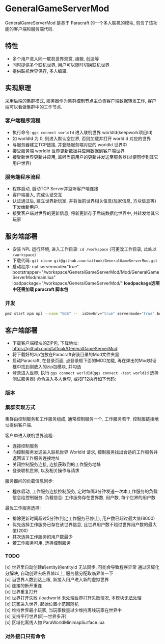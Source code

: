 # GeneralGameServerMod

GeneralGameServerMod 是基于 Paracraft 的一个多人联机的模块, 包含了该功能的客户端和服务端代码.

## 特性

- 多个用户进入同一联机世界观赏, 编辑, 创造等
- 同时提供多个联机世界, 用户可以随时切换联机世界
- 提供联机世界保存, 多人编辑.

## 实现原理

采用后端的集群模式, 服务器作为集群控制节点主负责客户端数据转发工作, 客户端可以看做集群中的工作节点.

### 客户端程序流程

- 执行命令: `ggs connect worldId` 进入联机世界 worldId(keepwork项目Id)
- 如 worldId 为 0, 则进入默认空世界, 否则加载并打开 worldId 对应的世界
- 与服务器建立TCP链接, 并登陆服务端对应的 worldId 世界中
- 接受服务端 worldId 世界更新数据并应用数据到客户端世界
- 接受新世界更新并应用, 监听当前用户的更新并发送至服务器(以便同步到其它用户世界)

### 服务端程序流程

- 程序启动, 启动TCP Server并监听客户端连接
- 客户端接入, 完成认证交互
- 认证通过后, 建立世界新玩家, 并将当前世界相关信息(玩家信息, 方块信息等)下发给新用户.
- 接受客户端对世界的更新信息, 将新更新存于后端数据化世界中, 并转发给其它玩家

## 服务端部署

- 安装 NPL 运行环境, 进入工作目录: `cd /workspace` (可更改工作目录, 此处以 `/workspace`)
- 下载代码: `git clone git@github.com:tatfook/GeneralGameServerMod.git`
- 启动程序: npl servermode="true" bootstrapper="/workspace/GeneralGameServerMod/Mod/GeneralGameServerMod/main.lua" loadpackage="/workspace/GeneralGameServerMod/"
**loadpackage选项中还需加载 paracraft 脚本包**

### 开发

```sh
pm2 start npm npl --name "GGS" --  isDevEnv="true" servermode="true" bootstrapper="/root/workspace/GeneralGameServerMod/Mod/GeneralGameServerMod/Server/main.lua" logfile="/root/workspace/GeneralGameServerMod/server.log" loadpackage="/root/workspace/GeneralGameServerMod/,;/root/workspace/npl/script/trunk/"
```

## 客户端部署

- 下载客户端模块的ZIP包, 下载地址: <https://github.com/tatfook/GeneralGameServerMod>
- 将下载好的zip包放在Paracraft安装目录的Mod文件夹里
- 启动Paracraft, 在登录页面, 点登录框下面的MOD加载, 再在弹出的Mod对话框中找到刚放入的zip包模块, 并勾选
- 登录进入世界, 执行 `ggs connect worldId`(`ggs connect -test worldId` 选择测试服务器) 命令进入多人世界, 或按F12执行如下代码:

### 版本

### 集群实现方式

集群由控制服务和工作服务组成, 通常控制服务一个, 工作服务若干. 控制服链接地址提供客户端.

客户单进入联机世界流程:

- 连接控制服务  
- 向控制服务发送进入联机世界 WorldId 请求, 控制服务找出合适的工作服务并返回该工作服务连接地址
- 关闭控制服务连接, 连接获取到的工作服务地址
- 登录联机世界, 以及相关操作与请求

服务器间的负载信息同步:

- 程序启动, 工作服务连接控制服务, 定时每隔3分钟发送一次本工作服务的负载信息给控制服务.
负载信息: 工作服务存在世界数, 用户数, 每个世界的用户数

最优工作服务选择:

- 排除更新时间超过5分钟(判定工作服务已停止), 用户数已超过最大值(8000)  
- 优先选择工作服务已存在该世界信息, 且世界用户数不超过世界用户数的最大值(200)
- 其次选择工作服务的用户数最少
- 若工作服务可用, 选择控制服务

### TODO

[x] 世界里自动创建的entity的entityId 无法同步, 可能会导致程序异常  通过区域化分解决, 自动创建去临界值以上, 服务器分配取临界值一下  
[x] 当世界人数到达上限, 新接入用户进入新的虚拟世界  
[x] 连接的断开重连  
[x] 世界重复打开  
[x] 世界打开失败    /loadworld 未处理世界打开失败情况,  本模块无法处理  
[x] 玩家进入世界, 起始位置小范围随机  
[x] 维持世界最小玩家, 当玩家数量过少维持离线玩家在世界中  
[x] 支持平行世界(同一世界多开)  
[x] 区域化离线人物 ParaWorldMinimapSurface.lua

### 对外接口只有命令
